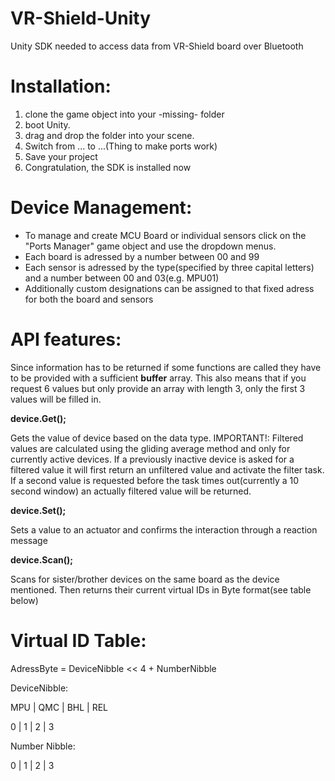 # VR-Shield-Unity
Unity SDK needed to access data from VR-Shield board over Bluetooth

# Installation:

1.  clone the game object into your -missing- folder 
2.  boot Unity.
3.  drag and drop the folder into your scene. 
4.  Switch from ... to ...(Thing to make ports work)
5.  Save your project
6.  Congratulation, the SDK is installed now

# Device Management:

- To manage and create MCU Board or individual sensors click on the "Ports Manager" game object and use the dropdown menus.
- Each board is adressed by a number between 00 and 99
- Each sensor is adressed by the type(specified by three capital letters) and a number between 00 and 03(e.g. MPU01)
- Additionally custom designations can be assigned to that fixed adress for both the board and sensors


# API features:

Since information has to be returned if some functions are called they have to be provided with a sufficient **buffer** array. This also means that if you request 6 values but only provide an array with length 3, only the first 3 values will be filled in.

**device.Get();**

Gets the value of device based on the data type. IMPORTANT!: Filtered values are calculated using the gliding average method and only for currently active devices. If a previously inactive device is asked for a filtered value it will first return an unfiltered value and activate the filter task. If a second value is requested before the task times out(currently a 10 second window) an actually filtered value will be returned. 

**device.Set();**

Sets a value to an actuator and confirms the interaction through a reaction message

**device.Scan();**

Scans for sister/brother devices on the same board as the device mentioned. Then returns their current virtual IDs in Byte format(see table below)


# Virtual ID Table:

AdressByte = DeviceNibble << 4 +  NumberNibble

DeviceNibble:

MPU | QMC | BHL | REL

 0  |  1  |  2  |  3
 
Number Nibble:

 0  |  1  |  2  |  3
